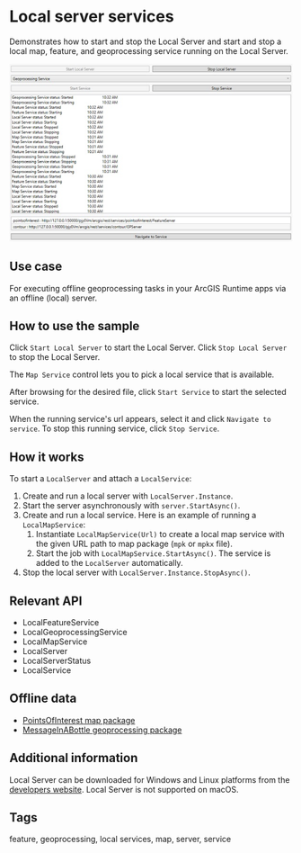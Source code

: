 # Local server services

Demonstrates how to start and stop the Local Server and start and stop a local map, feature, and geoprocessing service running on the Local Server.

![Image of local server services](LocalServerServices.jpg)

## Use case

For executing offline geoprocessing tasks in your ArcGIS Runtime apps via an offline (local) server.

## How to use the sample

Click `Start Local Server` to start the Local Server. Click `Stop Local Server` to stop the Local Server.

The `Map Service` control lets you to pick a local service that is available.

After browsing for the desired file, click `Start Service` to start the selected service.

When the running service's url appears, select it and click `Navigate to service`. To stop this running service, click `Stop Service`.

## How it works

To start a `LocalServer` and attach a `LocalService`:

1. Create and run a local server with `LocalServer.Instance`.
2. Start the server asynchronously with `server.StartAsync()`.
3. Create and run a local service. Here is an example of running a `LocalMapService`:
    1. Instantiate `LocalMapService(Url)` to create a local map service with the given URL path to map package (`mpk` or `mpkx` file).
    2. Start the job with `LocalMapService.StartAsync()`. The service is added to the `LocalServer` automatically.
4.  Stop the local server with `LocalServer.Instance.StopAsync()`.

## Relevant API

* LocalFeatureService
* LocalGeoprocessingService
* LocalMapService
* LocalServer
* LocalServerStatus
* LocalService

## Offline data

* [PointsOfInterest map package](https://www.arcgis.com/home/item.html?id=4e94fec734434d1288e6ebe36c3c461f)
* [MessageInABottle geoprocessing package](https://www.arcgis.com/home/item.html?id=a0ef1f20344f43ad8837f0e0d8406d03)

## Additional information

Local Server can be downloaded for Windows and Linux platforms from the [developers website](https://developers.arcgis.com/downloads/apis-and-sdks?product=local-server#arcgis-runtime-local-server). Local Server is not supported on macOS.

## Tags

feature, geoprocessing, local services, map, server, service